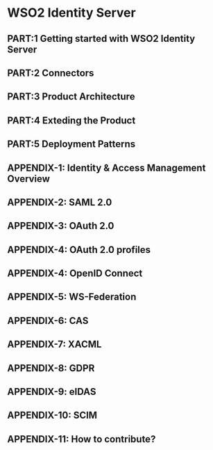 # WSO2 Identity Server

## PART:1 Getting started with WSO2 Identity Server
## PART:2 Connectors
## PART:3 Product Architecture
## PART:4 Exteding the Product
## PART:5 Deployment Patterns

## APPENDIX-1: Identity & Access Management Overview
## APPENDIX-2: SAML 2.0
## APPENDIX-3: OAuth 2.0
## APPENDIX-4: OAuth 2.0 profiles
## APPENDIX-4: OpenID Connect
## APPENDIX-5: WS-Federation
## APPENDIX-6: CAS 
## APPENDIX-7: XACML
## APPENDIX-8: GDPR
## APPENDIX-9: eIDAS
## APPENDIX-10: SCIM
## APPENDIX-11: How to contribute?
